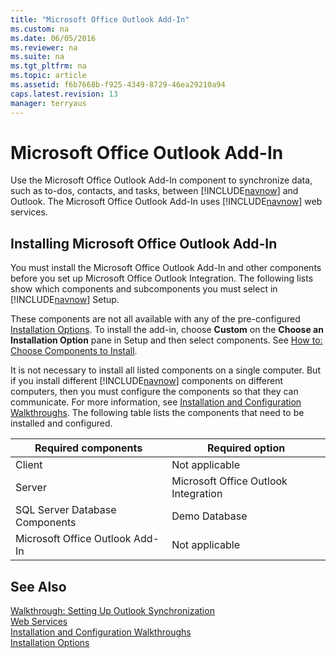 ```yaml
---
title: "Microsoft Office Outlook Add-In"
ms.custom: na
ms.date: 06/05/2016
ms.reviewer: na
ms.suite: na
ms.tgt_pltfrm: na
ms.topic: article
ms.assetid: f6b7668b-f925-4349-8729-46ea29210a94
caps.latest.revision: 13
manager: terryaus
---
```

# Microsoft Office Outlook Add-In
Use the Microsoft Office Outlook Add\-In component to synchronize data, such as to\-dos, contacts, and tasks, between [!INCLUDE[navnow](includes/navnow_md.md)] and Outlook. The Microsoft Office Outlook Add\-In uses [!INCLUDE[navnow](includes/navnow_md.md)] web services.  
  
## Installing Microsoft Office Outlook Add\-In  
 You must install the Microsoft Office Outlook Add\-In and other components before you set up Microsoft Office Outlook Integration. The following lists show which components and subcomponents you must select in [!INCLUDE[navnow](includes/navnow_md.md)] Setup.  
  
 These components are not all available with any of the pre\-configured [Installation Options](Installation-Options.md). To install the add\-in, choose **Custom**  on the **Choose an Installation Option** pane in Setup and then select components. See [How to: Choose Components to Install](../Topic/How%20to:%20Choose%20Components%20to%20Install.md).  
  
 It is not necessary to install all listed components on a single computer. But if you install different [!INCLUDE[navnow](includes/navnow_md.md)] components on different computers, then you must configure the components so that they can communicate. For more information, see [Installation and Configuration Walkthroughs](Installation-and-Configuration-Walkthroughs.md). The following table lists the components that need to be installed and configured.  
  
|Required components|Required option|  
|-------------------------|---------------------|  
|Client|Not applicable|  
|Server|Microsoft Office Outlook Integration|  
|SQL Server Database Components|Demo Database|  
|Microsoft Office Outlook Add\-In|Not applicable|  
  
## See Also  
 [Walkthrough: Setting Up Outlook Synchronization](../Topic/Walkthrough:%20Setting%20Up%20Outlook%20Synchronization.md)   
 [Web Services](Web-Services.md)   
 [Installation and Configuration Walkthroughs](Installation-and-Configuration-Walkthroughs.md)   
 [Installation Options](Installation-Options.md)
